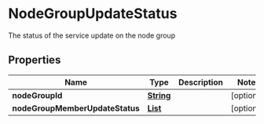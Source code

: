 

# NodeGroupUpdateStatus

The status of the service update on the node group 

## Properties

| Name | Type | Description | Notes |
|------------ | ------------- | ------------- | -------------|
|**nodeGroupId** | [**String**](String.md) |  |  [optional] |
|**nodeGroupMemberUpdateStatus** | [**List**](List.md) |  |  [optional] |



